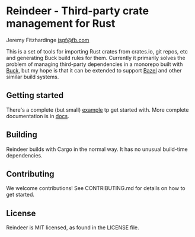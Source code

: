 # Reindeer - Third-party crate management for Rust

Jeremy Fitzhardinge <jsgf@fb.com>

This is a set of tools for importing Rust crates from crates.io, git repos,
etc and generating Buck build rules for them. Currently it primarily solves
the problem of managing third-party dependencies in a monorepo built with
[Buck](https://buck.build/), but my hope is that it can be extended to support
[Bazel](https://bazel.build/) and other similar build systems.

## Getting started

There's a complete (but small) [example](example) tp get started with. More complete
documentation is in [docs](docs/).

## Building

Reindeer builds with Cargo in the normal way. It has no unusual build-time dependencies.

## Contributing

We welcome contributions! See CONTRIBUTING.md for details on how to get started.

## License

Reindeer is MIT licensed, as found in the LICENSE file.
